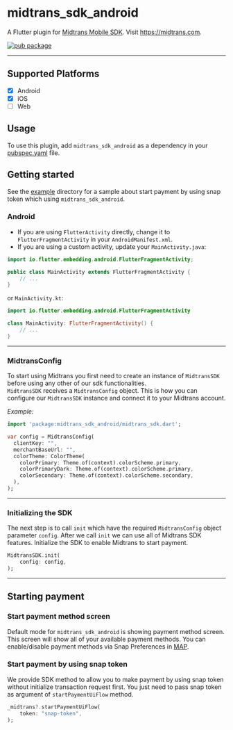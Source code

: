 # midtrans_sdk_android

A Flutter plugin for [Midtrans Mobile SDK](https://mobile-docs.midtrans.com/). Visit https://midtrans.com.

[![pub package](https://img.shields.io/pub/v/midtrans_sdk_android.svg)](https://pub.dartlang.org/packages/midtrans_sdk_android)

---

## Supported Platforms

- [x] Android
- [x] iOS
- [ ] Web

## Usage

To use this plugin, add `midtrans_sdk_android` as a dependency in your [pubspec.yaml](https://flutter.dev/docs/development/packages-and-plugins/using-packages) file.

## Getting started

See the [example](example) directory for a sample about start payment by using snap token which using `midtrans_sdk_android`.

### Android

- If you are using `FlutterActivity` directly, change it to `FlutterFragmentActivity` in your `AndroidManifest.xml`.
- If you are using a custom activity, update your `MainActivity.java`:
```java
import io.flutter.embedding.android.FlutterFragmentActivity;

public class MainActivity extends FlutterFragmentActivity {
    // ...
}
```
or `MainActivity.kt`:
```kotlin
import io.flutter.embedding.android.FlutterFragmentActivity

class MainActivity: FlutterFragmentActivity() {
    // ...
}
```

---

### MidtransConfig

To start using Midtrans you first need to create an instance of `MidtransSDK` before using any other of our sdk functionalities.  
`MidtransSDK` receives a `MidtransConfig` object. This is how you can configure our `MidtransSDK` instance and connect it to your Midtrans account.

*Example:*
```dart
import 'package:midtrans_sdk_android/midtrans_sdk.dart';

var config = MidtransConfig(
  clientKey: "",
  merchantBaseUrl: "",
  colorTheme: ColorTheme(
    colorPrimary: Theme.of(context).colorScheme.primary,
    colorPrimaryDark: Theme.of(context).colorScheme.primary,
    colorSecondary: Theme.of(context).colorScheme.secondary,
  ),
);
```

---

### Initializing the SDK

The next step is to call `init` which have the required `MidtransConfig` object parameter `config`.
After we call `init` we can use all of Midtrans SDK features.
Initialize the SDK to enable Midtrans to start payment.

```dart
MidtransSDK.init(
    config: config,
);
```

---

## Starting payment
  
### Start payment method screen
  
Default mode for `midtrans_sdk_android` is showing payment method screen. This screen will show all of your available payment methods.
You can enable/disable payment methods via Snap Preferences in [MAP](https://account.midtrans.com).

### Start payment by using snap token
  
We provide SDK method to allow you to make payment by using snap token without initialize transaction request first. You just need to pass snap token as argument of `startPaymentUiFlow` method.

```dart
_midtrans?.startPaymentUiFlow(
    token: "snap-token",
);
```

